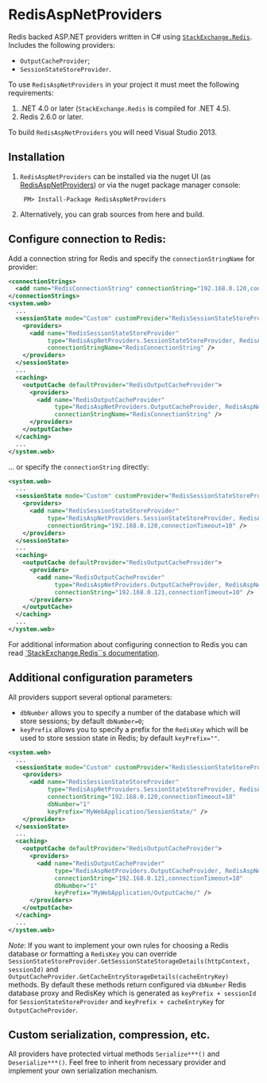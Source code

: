 RedisAspNetProviders
====================

Redis backed ASP.NET providers written in C# using [`StackExchange.Redis`](https://github.com/StackExchange/StackExchange.Redis). Includes the following providers:
* `OutputCacheProvider`;
* `SessionStateStoreProvider`.

To use `RedisAspNetProviders` in your project it must meet the following requirements:

1. .NET 4.0 or later (`StackExchange.Redis` is compiled for .NET 4.5).
2. Redis 2.6.0 or later.

To build `RedisAspNetProviders` you will need Visual Studio 2013.


Installation
--------------------
1. `RedisAspNetProviders` can be installed via the nuget UI (as [RedisAspNetProviders](https://www.nuget.org/packages/RedisAspNetProviders)) or via the nuget package manager console:

        PM> Install-Package RedisAspNetProviders
2. Alternatively, you can grab sources from here and build.

Configure connection to Redis:
--------------------
Add a connection string for Redis and specify the `connectionStringName` for provider:

```xml
<connectionStrings>
  <add name="RedisConnectionString" connectionString="192.168.0.120,connectionTimeout=10" />
</connectionStrings>
<system.web>
  ...
  <sessionState mode="Custom" customProvider="RedisSessionStateStoreProvider"> 
    <providers>
      <add name="RedisSessionStateStoreProvider"
           type="RedisAspNetProviders.SessionStateStoreProvider, RedisAspNetProviders"
           connectionStringName="RedisConnectionString" />
    </providers>
  </sessionState>
  ...
  <caching>
    <outputCache defaultProvider="RedisOutputCacheProvider">
      <providers>
        <add name="RedisOutputCacheProvider"
             type="RedisAspNetProviders.OutputCacheProvider, RedisAspNetProviders"
             connectionStringName="RedisConnectionString" />
      </providers>
    </outputCache>
  </caching>
  ...
</system.web>
```        

... or specify the `connectionString` directly:

```xml
<system.web>
  ...
  <sessionState mode="Custom" customProvider="RedisSessionStateStoreProvider"> 
    <providers>
      <add name="RedisSessionStateStoreProvider"
           type="RedisAspNetProviders.SessionStateStoreProvider, RedisAspNetProviders"
           connectionString="192.168.0.120,connectionTimeout=10" />
    </providers>
  </sessionState>
  ...
  <caching>
    <outputCache defaultProvider="RedisOutputCacheProvider">
      <providers>
        <add name="RedisOutputCacheProvider"
             type="RedisAspNetProviders.OutputCacheProvider, RedisAspNetProviders"
             connectionString="192.168.0.121,connectionTimeout=10" />
      </providers>
    </outputCache>
  </caching>
  ...
</system.web>
```

For additional information about configuring connection to Redis you can read [`StackExchange.Redis``s documentation](https://github.com/StackExchange/StackExchange.Redis/blob/master/Docs/Configuration.md).

Additional configuration parameters
--------------------
All providers support several optional parameters:
* `dbNumber` allows you to specify a number of the database which will store sessions; by default `dbNumber=0`;
* `keyPrefix` allows you to specify a prefix for the `RedisKey` which will be used to store session state in Redis; by default `keyPrefix=""`.

```xml
<system.web>
  ...
  <sessionState mode="Custom" customProvider="RedisSessionStateStoreProvider"> 
    <providers>
      <add name="RedisSessionStateStoreProvider"
           type="RedisAspNetProviders.SessionStateStoreProvider, RedisAspNetProviders"
           connectionString="192.168.0.120,connectionTimeout=10"
           dbNumber="1"
           keyPrefix="MyWebApplication/SessionState/" />
    </providers>
  </sessionState>
  ...
  <caching>
    <outputCache defaultProvider="RedisOutputCacheProvider">
      <providers>
        <add name="RedisOutputCacheProvider"
             type="RedisAspNetProviders.OutputCacheProvider, RedisAspNetProviders"
             connectionString="192.168.0.121,connectionTimeout=10"
             dbNumber="1"
             keyPrefix="MyWebApplication/OutputCache/" />
      </providers>
    </outputCache>
  </caching>
  ...
</system.web>
```

*Note*:
If you want to implement your own rules for choosing a Redis database or formatting a `RedisKey` you can override `SessionStateStoreProvider.GetSessionStateStorageDetails(httpContext, sessionId)` and `OutputCacheProvider.GetCacheEntryStorageDetails(cacheEntryKey)` methods. By default these methods return configured via `dbNumber` Redis database proxy and RedisKey which is generated as `keyPrefix + sessionId` for `SessionStateStoreProvider` and `keyPrefix + cacheEntryKey` for `OutputCacheProvider`.


Custom serialization, compression, etc.
--------------------
All providers have protected virtual methods `Serialize***()` and `Deserialize***()`. Feel free to inherit from necessary provider and implement your own serialization mechanism.
